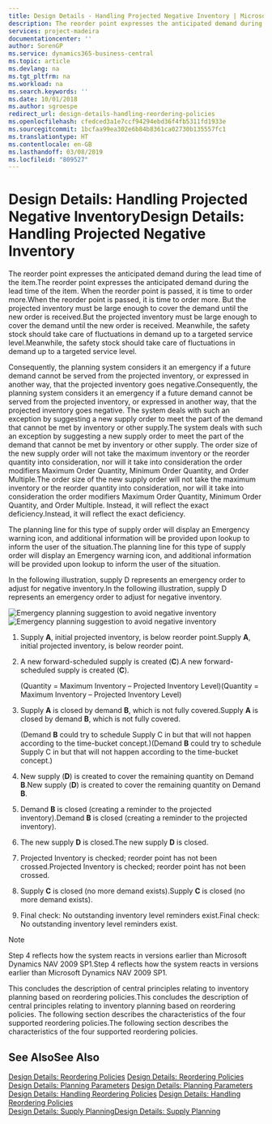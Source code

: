 ```yaml
---
title: Design Details - Handling Projected Negative Inventory | Microsoft Docs
description: The reorder point expresses the anticipated demand during the lead time of the item. When the reorder point is passed, it is time to order more. But the projected inventory must be large enough to cover the demand until the new order is received. Meanwhile, the safety stock should take care of fluctuations in demand up to a targeted service level.
services: project-madeira
documentationcenter: ''
author: SorenGP
ms.service: dynamics365-business-central
ms.topic: article
ms.devlang: na
ms.tgt_pltfrm: na
ms.workload: na
ms.search.keywords: ''
ms.date: 10/01/2018
ms.author: sgroespe
redirect_url: design-details-handling-reordering-policies
ms.openlocfilehash: cfedced3a1e7ccf94294ebd36f4fb5311fd1933e
ms.sourcegitcommit: 1bcfaa99ea302e6b84b8361ca02730b135557fc1
ms.translationtype: HT
ms.contentlocale: en-GB
ms.lasthandoff: 03/08/2019
ms.locfileid: "809527"
---
```

# <a name="design-details-handling-projected-negative-inventory"></a><span data-ttu-id="aa4dc-106">Design Details: Handling Projected Negative Inventory</span><span class="sxs-lookup"><span data-stu-id="aa4dc-106">Design Details: Handling Projected Negative Inventory</span></span>
<span data-ttu-id="aa4dc-107">The reorder point expresses the anticipated demand during the lead time of the item.</span><span class="sxs-lookup"><span data-stu-id="aa4dc-107">The reorder point expresses the anticipated demand during the lead time of the item.</span></span> <span data-ttu-id="aa4dc-108">When the reorder point is passed, it is time to order more.</span><span class="sxs-lookup"><span data-stu-id="aa4dc-108">When the reorder point is passed, it is time to order more.</span></span> <span data-ttu-id="aa4dc-109">But the projected inventory must be large enough to cover the demand until the new order is received.</span><span class="sxs-lookup"><span data-stu-id="aa4dc-109">But the projected inventory must be large enough to cover the demand until the new order is received.</span></span> <span data-ttu-id="aa4dc-110">Meanwhile, the safety stock should take care of fluctuations in demand up to a targeted service level.</span><span class="sxs-lookup"><span data-stu-id="aa4dc-110">Meanwhile, the safety stock should take care of fluctuations in demand up to a targeted service level.</span></span>  

 <span data-ttu-id="aa4dc-111">Consequently, the planning system considers it an emergency if a future demand cannot be served from the projected inventory, or expressed in another way, that the projected inventory goes negative.</span><span class="sxs-lookup"><span data-stu-id="aa4dc-111">Consequently, the planning system considers it an emergency if a future demand cannot be served from the projected inventory, or expressed in another way, that the projected inventory goes negative.</span></span> <span data-ttu-id="aa4dc-112">The system deals with such an exception by suggesting a new supply order to meet the part of the demand that cannot be met by inventory or other supply.</span><span class="sxs-lookup"><span data-stu-id="aa4dc-112">The system deals with such an exception by suggesting a new supply order to meet the part of the demand that cannot be met by inventory or other supply.</span></span> <span data-ttu-id="aa4dc-113">The order size of the new supply order will not take the maximum inventory or the reorder quantity into consideration, nor will it take into consideration the order modifiers Maximum Order Quantity, Minimum Order Quantity, and Order Multiple.</span><span class="sxs-lookup"><span data-stu-id="aa4dc-113">The order size of the new supply order will not take the maximum inventory or the reorder quantity into consideration, nor will it take into consideration the order modifiers Maximum Order Quantity, Minimum Order Quantity, and Order Multiple.</span></span> <span data-ttu-id="aa4dc-114">Instead, it will reflect the exact deficiency.</span><span class="sxs-lookup"><span data-stu-id="aa4dc-114">Instead, it will reflect the exact deficiency.</span></span>  

 <span data-ttu-id="aa4dc-115">The planning line for this type of supply order will display an Emergency warning icon, and additional information will be provided upon lookup to inform the user of the situation.</span><span class="sxs-lookup"><span data-stu-id="aa4dc-115">The planning line for this type of supply order will display an Emergency warning icon, and additional information will be provided upon lookup to inform the user of the situation.</span></span>  

 <span data-ttu-id="aa4dc-116">In the following illustration, supply D represents an emergency order to adjust for negative inventory.</span><span class="sxs-lookup"><span data-stu-id="aa4dc-116">In the following illustration, supply D represents an emergency order to adjust for negative inventory.</span></span>  

 <span data-ttu-id="aa4dc-117">![Emergency planning suggestion to avoid negative inventory](media/nav_app_supply_planning_2_negative_inventory.png "Emergency planning suggestion to avoid negative inventory")</span><span class="sxs-lookup"><span data-stu-id="aa4dc-117">![Emergency planning suggestion to avoid negative inventory](media/nav_app_supply_planning_2_negative_inventory.png "Emergency planning suggestion to avoid negative inventory")</span></span>  

1.  <span data-ttu-id="aa4dc-118">Supply **A**, initial projected inventory, is below reorder point.</span><span class="sxs-lookup"><span data-stu-id="aa4dc-118">Supply **A**, initial projected inventory, is below reorder point.</span></span>  
2.  <span data-ttu-id="aa4dc-119">A new forward-scheduled supply is created (**C**).</span><span class="sxs-lookup"><span data-stu-id="aa4dc-119">A new forward-scheduled supply is created (**C**).</span></span>  

     <span data-ttu-id="aa4dc-120">(Quantity = Maximum Inventory – Projected Inventory Level)</span><span class="sxs-lookup"><span data-stu-id="aa4dc-120">(Quantity = Maximum Inventory – Projected Inventory Level)</span></span>  
3.  <span data-ttu-id="aa4dc-121">Supply **A** is closed by demand **B**, which is not fully covered.</span><span class="sxs-lookup"><span data-stu-id="aa4dc-121">Supply **A** is closed by demand **B**, which is not fully covered.</span></span>  

     <span data-ttu-id="aa4dc-122">(Demand **B** could try to schedule Supply C in but that will not happen according to the time-bucket concept.)</span><span class="sxs-lookup"><span data-stu-id="aa4dc-122">(Demand **B** could try to schedule Supply C in but that will not happen according to the time-bucket concept.)</span></span>  
4.  <span data-ttu-id="aa4dc-123">New supply (**D**) is created to cover the remaining quantity on Demand **B**.</span><span class="sxs-lookup"><span data-stu-id="aa4dc-123">New supply (**D**) is created to cover the remaining quantity on Demand **B**.</span></span>  
5.  <span data-ttu-id="aa4dc-124">Demand **B** is closed (creating a reminder to the projected inventory).</span><span class="sxs-lookup"><span data-stu-id="aa4dc-124">Demand **B** is closed (creating a reminder to the projected inventory).</span></span>  
6.  <span data-ttu-id="aa4dc-125">The new supply **D** is closed.</span><span class="sxs-lookup"><span data-stu-id="aa4dc-125">The new supply **D** is closed.</span></span>  
7.  <span data-ttu-id="aa4dc-126">Projected Inventory is checked; reorder point has not been crossed.</span><span class="sxs-lookup"><span data-stu-id="aa4dc-126">Projected Inventory is checked; reorder point has not been crossed.</span></span>  
8.  <span data-ttu-id="aa4dc-127">Supply **C** is closed (no more demand exists).</span><span class="sxs-lookup"><span data-stu-id="aa4dc-127">Supply **C** is closed (no more demand exists).</span></span>  
9. <span data-ttu-id="aa4dc-128">Final check: No outstanding inventory level reminders exist.</span><span class="sxs-lookup"><span data-stu-id="aa4dc-128">Final check: No outstanding inventory level reminders exist.</span></span>  

> [!NOTE]  
>  <span data-ttu-id="aa4dc-129">Step 4 reflects how the system reacts in versions earlier than Microsoft Dynamics NAV 2009 SP1.</span><span class="sxs-lookup"><span data-stu-id="aa4dc-129">Step 4 reflects how the system reacts in versions earlier than Microsoft Dynamics NAV 2009 SP1.</span></span>  

 <span data-ttu-id="aa4dc-130">This concludes the description of central principles relating to inventory planning based on reordering policies.</span><span class="sxs-lookup"><span data-stu-id="aa4dc-130">This concludes the description of central principles relating to inventory planning based on reordering policies.</span></span> <span data-ttu-id="aa4dc-131">The following section describes the characteristics of the four supported reordering policies.</span><span class="sxs-lookup"><span data-stu-id="aa4dc-131">The following section describes the characteristics of the four supported reordering policies.</span></span>  

## <a name="see-also"></a><span data-ttu-id="aa4dc-132">See Also</span><span class="sxs-lookup"><span data-stu-id="aa4dc-132">See Also</span></span>  
 <span data-ttu-id="aa4dc-133">[Design Details: Reordering Policies](design-details-reordering-policies.md) </span><span class="sxs-lookup"><span data-stu-id="aa4dc-133">[Design Details: Reordering Policies](design-details-reordering-policies.md) </span></span>  
 <span data-ttu-id="aa4dc-134">[Design Details: Planning Parameters](design-details-planning-parameters.md) </span><span class="sxs-lookup"><span data-stu-id="aa4dc-134">[Design Details: Planning Parameters](design-details-planning-parameters.md) </span></span>  
 <span data-ttu-id="aa4dc-135">[Design Details: Handling Reordering Policies](design-details-handling-reordering-policies.md) </span><span class="sxs-lookup"><span data-stu-id="aa4dc-135">[Design Details: Handling Reordering Policies](design-details-handling-reordering-policies.md) </span></span>  
 [<span data-ttu-id="aa4dc-136">Design Details: Supply Planning</span><span class="sxs-lookup"><span data-stu-id="aa4dc-136">Design Details: Supply Planning</span></span>](design-details-supply-planning.md)

